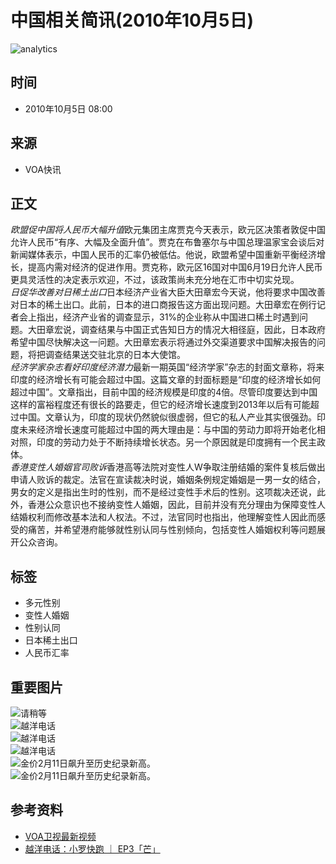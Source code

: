 # 中国相关简讯(2010年10月5日)

![analytics](https://ssc.voachinese.com/b/ss/bbgprod,bbgentityvoa/1/G.4--NS/2046400565?pageName=voa%3aman%3aw%3aarticle%3a%e4%b8%ad%e5%9b%bd%e7%9b%b8%e5%85%b3%e7%ae%80%e8%ae%af%282010%e5%b9%b410%e6%9c%885%e6%97%a5%29&c6=%e4%b8%ad%e5%9b%bd%e7%9b%b8%e5%85%b3%e7%ae%80%e8%ae%af%282010%e5%b9%b410%e6%9c%885%e6%97%a5%29&v36=8.37.0.0.290&v6=D=c6&g=https%3a%2f%2fwww.voachinese.com%2fa%2farticle-20101005-china-news-brief-104331494%2f770264.html&c1=D=g&v1=D=g&events=event1,event52&c16=voa%20mandarin&v16=D=c16&c5=news&v5=D=c5&ch=%e6%96%b0%e9%97%bb&c15=mandarin&v15=D=c15&c4=article&v4=D=c4&c14=770264&v14=D=c14&v20=no&c17=web&v17=D=c17&mcorgid=518abc7455e462b97f000101%40adobeorg&server=www.voachinese.com&pageType=D=c4&ns=bbg&v29=D=server&v25=voa&v30=521&v105=D=User-Agent)

## 时间
- 2010年10月5日 08:00

## 来源
- VOA快讯

## 正文
*欧盟促中国将人民币大幅升值*欧元集团主席贾克今天表示，欧元区决策者敦促中国允许人民币“有序、大幅及全面升值”。贾克在布鲁塞尔与中国总理温家宝会谈后对新闻媒体表示，中国人民币的汇率仍被低估。他说，欧盟希望中国重新平衡经济增长，提高内需对经济的促进作用。贾克称，欧元区16国对中国6月19日允许人民币更具灵活性的决定表示欢迎，不过，该政策尚未充分地在汇市中切实兑现。  
*日促华改善对日稀土出口*日本经济产业省大臣大田章宏今天说，他将要求中国改善对日本的稀土出口。此前，日本的进口商报告这方面出现问题。大田章宏在例行记者会上指出，经济产业省的调查显示，31%的企业称从中国进口稀土时遇到问题。大田章宏说，调查结果与中国正式告知日方的情况大相径庭，因此，日本政府希望中国尽快解决这一问题。大田章宏表示将通过外交渠道要求中国解决报告的问题，将把调查结果送交驻北京的日本大使馆。  
*经济学家杂志看好印度经济潜力*最新一期英国“经济学家”杂志的封面文章称，将来印度的经济增长有可能会超过中国。这篇文章的封面标题是“印度的经济增长如何超过中国”。文章指出，目前中国的经济规模是印度的4倍。尽管印度要达到中国这样的富裕程度还有很长的路要走，但它的经济增长速度到2013年以后有可能超过中国。文章认为，印度的现状仍然貌似很虚弱，但它的私人产业其实很强劲。印度未来经济增长速度可能超过中国的两大理由是：与中国的劳动力即将开始老化相对照，印度的劳动力处于不断持续增长状态。另一个原因就是印度拥有一个民主政体。  
*香港变性人婚姻官司败诉*香港高等法院对变性人W争取注册结婚的案件复核后做出申请人败诉的裁定。法官在宣读裁决时说，婚姻条例规定婚姻是一男一女的结合，男女的定义是指出生时的性别，而不是经过变性手术后的性别。这项裁决还说，此外，香港公众意识也不接纳变性人婚姻，因此，目前并没有充分理由为保障变性人结婚权利而修改基本法和人权法。不过，法官同时也指出，他理解变性人因此而感受的痛苦，并希望港府能够就性别认同与性别倾向，包括变性人婚姻权利等问题展开公众咨询。

## 标签
- 多元性别
- 变性人婚姻
- 性别认同
- 日本稀土出口
- 人民币汇率

## 重要图片
![请稍等](/Content/responsive/img/player-spinner.png)  
![越洋电话](https://gdb.voanews.com/01000000-0aff-0242-c86a-08db523cfae2_w50_r5.jpg)  
![越洋电话](https://gdb.voanews.com/01000000-0aff-0242-c86a-08db523cfae2_w256_r5.jpg)  
![越洋电话](https://gdb.voanews.com/01000000-0aff-0242-c86a-08db523cfae2_w144_r5.jpg)  
![金价2月11日飙升至历史纪录新高。](https://gdb.voanews.com/ffc860f0-c0da-4e8b-b31c-1f6e12667e39_w100_r1.jpg)  
![金价2月11日飙升至历史纪录新高。](https://gdb.voanews.com/ffc860f0-c0da-4e8b-b31c-1f6e12667e39_w144_r1.jpg)  

## 参考资料
- [VOA卫视最新视频](https://www.youtube.com/user/voachina)
- [越洋电话：小罗快跑 ｜ EP3「芒」](/a/7916031.html)